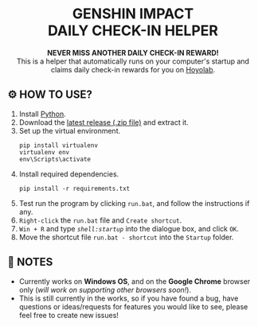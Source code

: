 <div align="center">
  <p align="center">
    <strong>
        <h1 align="center">GENSHIN IMPACT<br>DAILY CHECK-IN HELPER</h1>
    </strong>
  </p>
  <p align="center">
    <strong>NEVER MISS ANOTHER DAILY CHECK-IN REWARD!</strong>
    <br>
    This is a helper that automatically runs on your computer's startup and claims daily check-in rewards for you on <a href="https://act.hoyolab.com/ys/event/signin-sea-v3/index.html?act_id=e202102251931481">Hoyolab</a>.
  </p>
</div>


## ⚙️ HOW TO USE?
1. Install [Python](https://www.python.org/downloads/).
2. Download the [latest release (.zip file)](https://github.com/callmegerlad/genshin-daily-checkin/releases/latest) and extract it.
3. Set up the virtual environment.
    ```
    pip install virtualenv
    virtualenv env
    env\Scripts\activate
    ```
4. Install required dependencies.
    ```
    pip install -r requirements.txt
    ```
5. Test run the program by clicking `run.bat`, and follow the instructions if any.
6. `Right-click` the `run.bat` file and `Create shortcut`.
7. `Win + R` and type *`shell:startup`* into the dialogue box, and click `OK`.
8. Move the shortcut file `run.bat - shortcut` into the `Startup` folder.


## 📝 NOTES
- Currently works on **Windows OS**, and on the **Google Chrome** browser only (*will work on supporting other browsers soon!*).
- This is still currently in the works, so if you have found a bug, have questions or ideas/requests for features you would like to see, please feel free to create new issues!